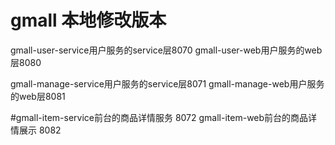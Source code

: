 # gmall 本地修改版本

gmall-user-service用户服务的service层8070
gmall-user-web用户服务的web层8080

gmall-manage-service用户服务的service层8071
gmall-manage-web用户服务的web层8081

#gmall-item-service前台的商品详情服务 8072
gmall-item-web前台的商品详情展示 8082